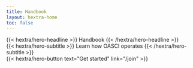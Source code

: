 ```yaml
---
title: Handbook
layout: hextra-home
toc: false
---
```


<div class="hx-mt-6 hx-mb-6">
{{< hextra/hero-headline >}}
  Handbook
{{< /hextra/hero-headline >}}
</div>

<div class="hx-mb-12">
{{< hextra/hero-subtitle >}}
  Learn how OASCI operates
{{< /hextra/hero-subtitle >}}
</div>

<div class="hx-mb-6">
{{< hextra/hero-button text="Get started" link="/join" >}}
</div>
